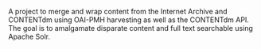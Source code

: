 A project to merge and wrap content from the Internet Archive and CONTENTdm using OAI-PMH harvesting as well as the CONTENTdm API.  The goal is to amalgamate disparate content and full text searchable using Apache Solr.